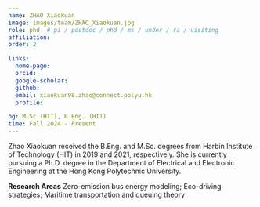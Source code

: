 ```yaml
---
name: ZHAO Xiaokuan
image: images/team/ZHAO_Xiaokuan.jpg
role: phd  # pi / postdoc / phd / ms / under / ra / visiting
affiliation: 
order: 2

links:
  home-page: 
  orcid: 
  google-scholar: 
  github: 
  email: xiaokuan98.zhao@connect.polyu.hk
  profile: 

bg: M.Sc.(HIT), B.Eng. (HIT)
time: Fall 2024 - Present 
---
```


<!--  Add a short self introduction here -->
<!-- Like Research Areas -->

Zhao Xiaokuan received the B.Eng. and M.Sc. degrees from Harbin Institute of Technology (HIT) in 2019 and 2021, respectively. She is currently pursuing a Ph.D. degree in the Department of Electrical and Electronic Engineering at the Hong Kong Polytechnic University.

**Research Areas**
Zero-emission bus energy modeling; Eco-driving strategies; Maritime transportation and queuing theory

